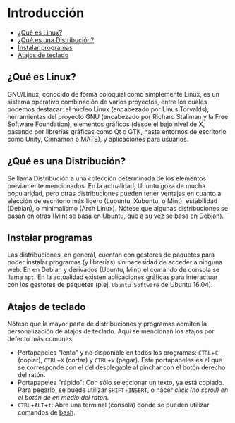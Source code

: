 # Introducción

- [¿Qué es Linux?](#¿qué-es-linux?)
- [¿Qué es una Distribución?](#¿qué-es-una-distribución?)
- [Instalar programas](#instalar-programas)
- [Atajos de teclado](#atajos-de-teclado)

## ¿Qué es Linux?
GNU/Linux, conocido de forma coloquial como simplemente Linux, es un sistema operativo combinación de varios proyectos, entre los cuales podemos destacar: el núcleo Linux (encabezado por Linus Torvalds), herramientas del proyecto GNU (encabezado por Richard Stallman y la Free Software Foundation), elementos gráficos (desde el bajo nivel de X, pasando por librerías gráficas como Qt o GTK, hasta entornos de escritorio como Unity, Cinnamon o MATE), y aplicaciones para usuarios.

## ¿Qué es una Distribución?
Se llama Distribución a una colección determinada de los elementos previamente mencionados. En la actualidad, Ubuntu goza de mucha popularidad, pero otras distribuciones pueden tener ventajas en cuanto a elección de escritorio más ligero (Lubuntu, Xubuntu, o Mint), estabilidad (Debian), o minimalismo (Arch Linux). Nótese que algunas distribuciones se basan en otras (Mint se basa en Ubuntu, que a su vez se basa en Debian).

## Instalar programas
Las distribuciones, en general, cuentan con gestores de paquetes para poder instalar programas (y librerías) sin necesidad de acceder a ninguna web. En en Debian y derivados (Ubuntu, Mint) el comando de consola se llama `apt`. En la actualidad existen aplicaciones gráficas para interactuar con los gestores de paquetes (p.ej. `Ubuntu Software` de Ubuntu 16.04).

## Atajos de teclado
Nótese que la mayor parte de distribuciones y programas admiten la personalización de atajos de teclado. Aquí se mencionan los atajos por defecto más comunes.

- Portapapeles "lento" y no disponible en todos los programas: `CTRL`+`C` (copiar), `CTRL`+`X` (cortar) y `CTRL`+`V` (pegar). Este portapapeles es el que se corresponde con el del desplegable al pinchar con el botón derecho del ratón.
- Portapapeles "rápido": Con sólo seleccionar un texto, ya está copiado. Para pegarlo, se puede utilizar `SHIFT`+`INSERT`, o hacer _click (no scroll) en el botón de en medio del ratón_.
- `CTRL`+`ALT`+`t`: Abre una terminal (consola) donde se pueden utilizar comandos de [bash](bash.md).
